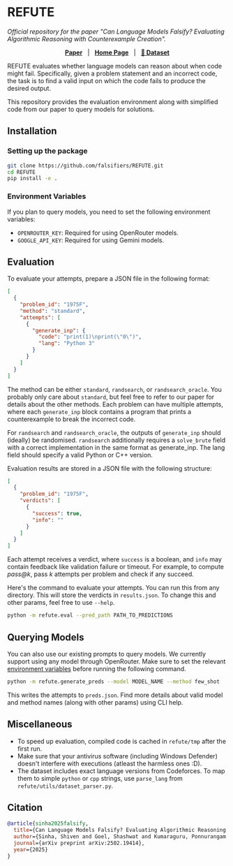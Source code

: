 # REFUTE

_Official repository for the paper "Can Language Models Falsify? Evaluating Algorithmic Reasoning with Counterexample
Creation"._
<p align="center">
    <a href="https://arxiv.org/abs/2502.19414"><strong>Paper</strong></a> &nbsp;&nbsp;|&nbsp;&nbsp;
    <a href="https://falsifiers.github.io/"><strong>Home Page</strong></a> &nbsp;&nbsp;|&nbsp;&nbsp;
    <a href="https://huggingface.co/datasets/bethgelab/REFUTE"><strong>🤗 Dataset</strong></a>
</p>

REFUTE evaluates whether language models can reason about when code might fail.
Specifically, given a problem statement and an incorrect code, the task is to find a valid input on which the code fails
to produce the desired output.

This repository provides the evaluation environment along with simplified code from our paper to query models for
solutions.

## Installation

### Setting up the package

```bash
git clone https://github.com/falsifiers/REFUTE.git
cd REFUTE
pip install -e .
```

### Environment Variables

If you plan to query models, you need to set the following environment variables:

- `OPENROUTER_KEY`: Required for using OpenRouter models.
- `GOOGLE_API_KEY`: Required for using Gemini models.

## Evaluation

To evaluate your attempts, prepare a JSON file in the following format:

```json
[
  {
    "problem_id": "1975F",
    "method": "standard",
    "attempts": [
      {
        "generate_inp": {
          "code": "print(1)\nprint(\"0\")",
          "lang": "Python 3"
        }
      }
    ]
  }
]
```

The method can be either `standard`, `randsearch`, or `randsearch_oracle`. You probably only care about `standard`,
but feel free to refer to our paper for details about the other methods. Each problem can have multiple attempts, where
each `generate_inp` block contains a program that prints a counterexample to break the incorrect code.

For `randsearch` and `randsearch_oracle`, the outputs of `generate_inp` should (ideally) be randomised. `randsearch`
additionally requires a `solve_brute` field with a correct implementation in the same format as generate_inp. The lang
field should specify a valid Python or C++ version.

Evaluation results are stored in a JSON file with the following structure:

```json
[
  {
    "problem_id": "1975F",
    "verdicts": [
      {
        "success": true,
        "info": ""
      }
    ]
  }
]

```

Each attempt receives a verdict, where `success` is a boolean, and `info` may contain feedback like validation failure
or timeout. For example, to compute _pass@k_, pass _k_ attempts per problem and check if any succeed.

Here's the command to evaluate your attempts. You can run this from any directory. This will store the verdicts in
`results.json`. To change this and other params, feel free to use `--help`.

```bash
python -m refute.eval --pred_path PATH_TO_PREDICTIONS
```

## Querying Models

You can also use our existing prompts to query models. We currently support using any model through OpenRouter.
Make sure to set the relevant [environment variables](#environment-variables) before running the following command.

```bash
python -m refute.generate_preds --model MODEL_NAME --method few_shot
```

This writes the attempts to `preds.json`. Find more details about valid model and method names (along with other params)
using CLI help.

## Miscellaneous

- To speed up evaluation, compiled code is cached in `refute/tmp` after the first run.
- Make sure that your antivirus software (including Windows Defender) doesn't interfere with executions (atleast the
  harmless ones :D).
- The dataset includes exact language versions from Codeforces. To map them to simple `python` or `cpp` strings, use
  `parse_lang` from `refute/utils/dataset_parser.py`.

## Citation

```bibtex
@article{sinha2025falsify,
  title={Can Language Models Falsify? Evaluating Algorithmic Reasoning with Counterexample Creation},
  author={Sinha, Shiven and Goel, Shashwat and Kumaraguru, Ponnurangam and Geiping, Jonas and Bethge, Matthias and Prabhu, Ameya},
  journal={arXiv preprint arXiv:2502.19414},
  year={2025}
}
```

